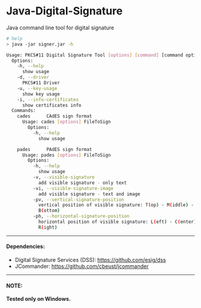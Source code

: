 # Java-Digital-Signature
Java command line  tool for digital signature

```bash
# help
> java -jar signer.jar -h

Usage: PKCS#11 Digital Signature Tool [options] [command] [command options]
  Options:
    -h, --help
      show usage
    -d, --driver
      PKCS#11 Driver
    -u, --key-usage
      show key usage
    -i, --info-certificates
      show certificates info
  Commands:
    cades      CAdES sign format
      Usage: cades [options] FileToSign
        Options:
          -h, --help
            show usage

    pades      PAdES sign format
      Usage: pades [options] FileToSign
        Options:
          -h, --help
            show usage
          -v, --visible-signature
            add visible signature - only text
          -vi, --visible-signature-image
            add visible signature - text and image
          -pv, --vertical-signature-position
            vertical position of visible signature: T(op) - M(iddle) - 
            B(ottom) 
          -ph, --horizontal-signature-position
            horizontal position of visible signature: L(eft) - C(enter) - 
            R(ight) 

```

-----
#### Dependencies: 

- Digital Signature Services (DSS): https://github.com/esig/dss
- JCommander: https://github.com/cbeust/jcommander

-----

#### NOTE:
**Tested only on Windows.**

